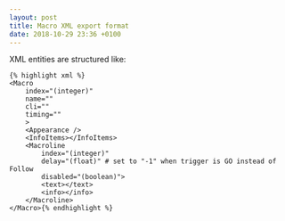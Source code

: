 ```yaml
---
layout: post
title: Macro XML export format
date: 2018-10-29 23:36 +0100
---
```


<Macro> XML entities are structured like:

    {% highlight xml %}
    <Macro
        index="(integer)"
        name=""
        cli=""
        timing=""
        >
        <Appearance />
        <InfoItems></InfoItems>
        <Macroline
            index="(integer)"
            delay="(float)" # set to "-1" when trigger is GO instead of Follow
            disabled="(boolean)">
            <text></text>
            <info></info>
        </Macroline>
    </Macro>{% endhighlight %}
